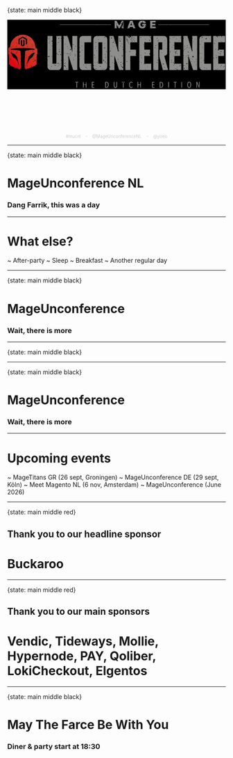 {state: main middle black}

<img class="img-responsive" src="/images/mucnl/mageuc-logo.webp" style="padding-bottom:100px"/>

<div style="text-align:center; font-size: 70%; color: #ccc;">
#mucnl &nbsp;&nbsp; - &nbsp;&nbsp; @MageUnconferenceNL  &nbsp;&nbsp; - &nbsp;&nbsp; @yireo
</div>

---
{state: main middle black}
# MageUnconference NL
### Dang Farrik, this was a day

---
# What else?
~ After-party
~ Sleep
~ Breakfast
~ Another regular day

---
{state: main middle black}
# MageUnconference
### Wait, there is more

---
{state: main middle black}

---
{state: main middle black}
# MageUnconference
### Wait, there is more

---
# Upcoming events
~ MageTitans GR (26 sept, Groningen) 
~ MageUnconference DE (29 sept, Köln)
~ Meet Magento NL (6 nov, Amsterdam)
~ MageUnconference (June 2026)

---
{state: main middle red}

## Thank you to our headline sponsor

# Buckaroo

---
{state: main middle red}

## Thank you to our main sponsors

# Vendic, Tideways, Mollie, Hypernode, PAY, Qoliber, LokiCheckout, Elgentos

---
{state: main middle black}
# May The Farce Be With You

### Diner & party start at 18:30